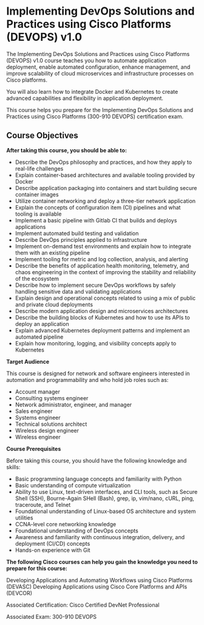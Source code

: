 # Implementing DevOps Solutions and Practices using Cisco Platforms (DEVOPS) v1.0

The Implementing DevOps Solutions and Practices using Cisco Platforms (DEVOPS) v1.0 course teaches you how to automate application deployment, enable automated configuration, enhance management, and improve scalability of cloud microservices and infrastructure processes on Cisco platforms.


You will also learn how to integrate Docker and Kubernetes to create advanced capabilities and flexibility in application deployment.


This course helps you prepare for the Implementing DevOps Solutions and Practices using Cisco Platforms (300-910 DEVOPS) certification exam.


## Course Objectives

__After taking this course, you should be able to:__

* Describe the DevOps philosophy and practices, and how they apply to real-life challenges
* Explain container-based architectures and available tooling provided by Docker
* Describe application packaging into containers and start building secure container images
* Utilize container networking and deploy a three-tier network application
* Explain the concepts of configuration item (CI) pipelines and what tooling is available
* Implement a basic pipeline with Gitlab CI that builds and deploys applications
* Implement automated build testing and validation
* Describe DevOps principles applied to infrastructure
* Implement on-demand test environments and explain how to integrate them with an existing pipeline
* Implement tooling for metric and log collection, analysis, and alerting
* Describe the benefits of application health monitoring, telemetry, and chaos engineering in the context of improving the stability and reliability of the ecosystem
* Describe how to implement secure DevOps workflows by safely handling sensitive data and validating applications
* Explain design and operational concepts related to using a mix of public and private cloud deployments
* Describe modern application design and microservices architectures
* Describe the building blocks of Kubernetes and how to use its APIs to deploy an application
* Explain advanced Kubernetes deployment patterns and implement an automated pipeline
* Explain how monitoring, logging, and visibility concepts apply to Kubernetes

__Target Audience__

This course is designed for network and software engineers interested in automation and programmability and who hold job roles such as:

* Account manager
* Consulting systems engineer
* Network administrator, engineer, and manager
* Sales engineer
* Systems engineer
* Technical solutions architect
* Wireless design engineer
* Wireless engineer

__Course Prerequisites__

Before taking this course, you should have the following knowledge and skills:

* Basic programming language concepts and familiarity with Python
* Basic understanding of compute virtualization
* Ability to use Linux, text-driven interfaces, and CLI tools, such as Secure Shell (SSH), Bourne-Again SHell (Bash), grep, ip, vim/nano, cURL, ping, traceroute, and Telnet
* Foundational understanding of Linux-based OS architecture and system utilities
* CCNA-level core networking knowledge
* Foundational understanding of DevOps concepts
* Awareness and familiarity with continuous integration, delivery, and deployment (CI/CD) concepts
* Hands-on experience with Git

__The following Cisco courses can help you gain the knowledge you need to prepare for this course:__

Developing Applications and Automating Workflows using Cisco Platforms (DEVASC)
Developing Applications using Cisco Core Platforms and APIs (DEVCOR)

Associated Certification: Cisco Certified DevNet Professional

Associated Exam: 300-910 DEVOPS
